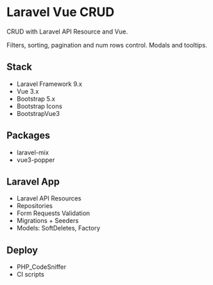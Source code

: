 # Laravel Vue CRUD

CRUD with Laravel API Resource and Vue.

Filters, sorting, pagination and num rows control. Modals and tooltips. 

## Stack

- Laravel Framework 9.x
- Vue 3.x
- Bootstrap 5.x
- Bootstrap Icons
- BootstrapVue3

## Packages

- laravel-mix
- vue3-popper

## Laravel App

- Laravel API Resources
- Repositories
- Form Requests Validation
- Migrations + Seeders
- Models: SoftDeletes, Factory

## Deploy

- PHP_CodeSniffer
- CI scripts